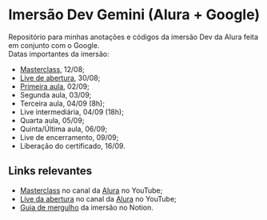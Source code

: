 # Imersão Dev Gemini (Alura + Google)

Repositório para minhas anotações e códigos da imersão Dev da Alura feita em conjunto com o Google.  
Datas importantes da imersão:

- [Masterclass](https://youtu.be/3m6dzdlfgeM), 12/08;
- [Live de abertura](https://www.youtube.com/live/i4W_bkGkk6s), 30/08;
- [Primeira aula](https://cursos.alura.com.br/imersoes/aulas/aula-01-iniciando-o-projeto-com-html-e-css-c134), 02/09;
- Segunda aula, 03/09;
- Terceira aula, 04/09 (8h);
- Live intermediária, 04/09 (18h);
- Quarta aula, 05/09;
- Quinta/Última aula, 06/09;
- Live de encerramento, 09/09;
- Liberação do certificado, 16/09.

## Links relevantes

- [Masterclass](https://youtu.be/3m6dzdlfgeM) no canal da [Alura](https://www.youtube.com/@alura) no YouTube;
- [Live da abertura](https://www.youtube.com/live/i4W_bkGkk6s) no canal da [Alura](https://www.youtube.com/@alura) no YouTube;
- [Guia de mergulho](https://grupoalura.notion.site/Imers-o-Dev-com-Gemini-Guia-de-Mergulho-7742af09c51649348a91f67157df8a41#fbfa928f2b37444b91c995f7e00e8f58) da imersão no Notion.
